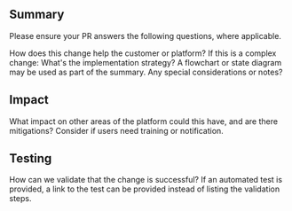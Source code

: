 ## Summary
Please ensure your PR answers the following questions, where applicable.

How does this change help the customer or platform?
If this is a complex change: What's the implementation strategy? A flowchart or state diagram may be used as part of the summary.
Any special considerations or notes?

## Impact
What impact on other areas of the platform could this have, and are there mitigations? Consider if users need training or notification.

## Testing
How can we validate that the change is successful? If an automated test is provided, a link to the test can be provided instead of listing the validation steps.